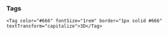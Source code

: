 ### Tags

	<Tag color="#666" fontSize="1rem" border="1px solid #666" textTransform="capitalize">3D</Tag>
	



